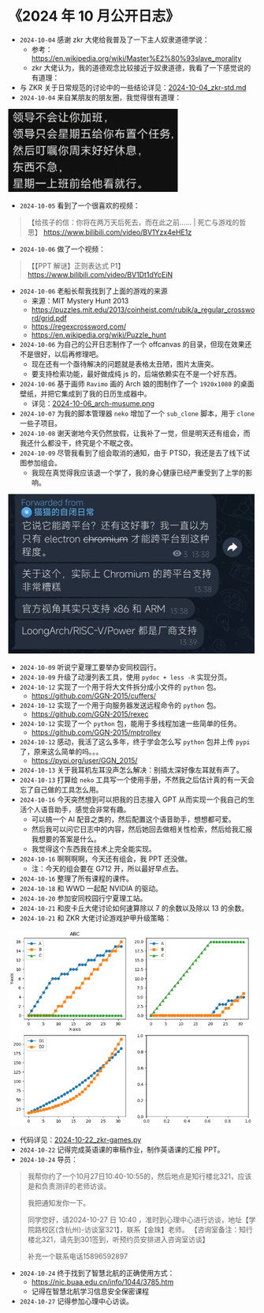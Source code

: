 # 《2024 年 10 月公开日志》

- `2024-10-04` 感谢 zkr 大佬给我普及了一下主人奴隶道德学说：
  - 参考：https://en.wikipedia.org/wiki/Master%E2%80%93slave_morality
  - zkr 大佬认为，我的道德观念比较接近于奴隶道德，我看了一下感觉说的有道理：
- 与 ZKR 关于日常规范的讨论中的一些结论详见：[2024-10-04_zkr-std.md](../../data/misc/2024-10-04_zkr-std.md)
- `2024-10-04` 来自某朋友的朋友圈，我觉得很有道理：

<img src="../../blob/img/2024-10-04_moments.png">

- `2024-10-05` 看到了一个很喜欢的视频：

> 【给孩子的信：你将在两万天后死去，而在此之前…… | 死亡与游戏的哲思】 https://www.bilibili.com/video/BV1Yzx4eHE1z

- `2024-10-06` 做了一个视频：

> 【【PPT 解谜】正则表达式 P1】 https://www.bilibili.com/video/BV1Dt1dYcEiN

- `2024-10-06` 老船长帮我找到了上面的游戏的来源
  - 来源：MIT Mystery Hunt 2013
  - https://puzzles.mit.edu/2013/coinheist.com/rubik/a_regular_crossword/grid.pdf
  - https://regexcrossword.com/
  - https://en.wikipedia.org/wiki/Puzzle_hunt
- `2024-10-06` 为自己的公开日志制作了一个 offcanvas 的目录，但现在效果还不是很好，以后再修理吧。
  - 现在还有一个亟待解决的问题就是表格太丑陋，图片太唐突。
  - 要支持检索功能，最好做成纯 js 的，后端依赖实在不是一个好东西。
- `2024-10-06` 基于画师 `Ravimo` 画的 Arch 娘的图制作了一个 `1920x1080` 的桌面壁纸，并把它集成到了我的日历生成器中。
  - 详见：[2024-10-06_arch-musume.png](../../blob/img/2024-10-06_arch-musume.png)
- `2024-10-07` 为我的脚本管理器 `neko` 增加了一个 `sub_clone` 脚本，用于 `clone` 一些子项目。
- `2024-10-08` 谢天谢地今天仍然放假，让我补了一觉，但是明天还有组会，而我还什么都没干，终究是个不眠之夜。
- `2024-10-09` 尽管我看到了组会取消的通知，由于 PTSD，我还是去了线下试图参加组会。
  - 我现在真觉得我应该退一个学了，我的身心健康已经严重受到了上学的影响。

<img src="../../blob/img/2024-10-09_chromium.jpg" style="width: 500px">

- `2024-10-09` 听说宁夏理工要举办安同校园行。
- `2024-10-09` 升级了动漫列表工具，使用 `pydoc + less -R` 实现分页。
- `2024-10-12` 实现了一个用于将大文件拆分成小文件的 `python` 包。
  - https://github.com/GGN-2015/cuffers/
- `2024-10-12` 实现了一个用于向服务器发送远程命令的 `python` 包。
  - https://github.com/GGN-2015/rexec
- `2024-10-12` 实现了一个 `python` 包，能用于多线程加速一些简单的任务。
  - https://github.com/GGN-2015/mptrolley
- `2024-10-12` 感动，我活了这么多年，终于学会怎么写 `python` 包并上传 `pypi` 了，原来这么简单的吗。。。
  - https://pypi.org/user/GGN_2015/
- `2024-10-13` 关于我耳机左耳没声怎么解决：别插太深好像左耳就有声了。
- `2024-10-13` 打算给 `neko` 工具写一个使用手册，不然我之后估计真的有一天会忘了自己做的工具怎么用。
- `2024-10-16` 今天突然想到可以把我的日志接入 GPT 从而实现一个我自己的生活个人语音助手，感觉会非常有趣。
  - 可以搞一个 AI 配音之类的，然后配置这个语音助手，想想都可爱。
  - 然后我可以问它日志中的内容，然后她回去做相关性检索，然后给我汇报我想要的答案是什么。
  - 我觉得这个东西我在技术上完全能实现。
- `2024-10-16` 啊啊啊啊，今天还有组会，我 PPT 还没做。
  - 注：今天的组会要在 G712 开，所以最好早点去。
- `2024-10-16` 整理了所有课程的课件。
- `2024-10-18` 和 WWD 一起配 NVIDIA 的驱动。
- `2024-10-20` 参加安同校园行宁夏理工站。
- `2024-10-21` 和皮卡丘大佬讨论如何速算除以 7 的余数以及除以 13 的余数。
- `2024-10-21` 和 ZKR 大佬讨论游戏护甲升级策略：

<img src="../../blob/img/2024-10-22_zkr-games.jpg">

- 代码详见：[2024-10-22_zkr-games.py](../../data/misc/2024-10-22_zkr-games.py)
- `2024-10-22` 记得完成英语课的审稿作业，制作英语课的汇报 PPT。
- `2024-10-24` 导员：

> 我帮你约了一个10月27日10:40-10:55的，然后地点是知行楼北321，应该是和负责测评的老师访谈。
>
> 我把通知发你一下。
>
> 同学您好，请2024-10-27 日 10:40 ，准时到心理中心进行访谈，地址【学院路校区(含杭州)-访谈室321】，联系【金珠】老师。 【咨询室备注：知行楼北321，请先到301签到，听预约员安排进入咨询室访谈】
>
> 补充一个联系电话15896592897

- `2024-10-24` 终于找到了智慧北航的正确使用方式：
  - https://nic.buaa.edu.cn/info/1044/3785.htm
  - 记得在智慧北航学习信息安全保密课程
- `2024-10-27` 记得参加心理中心访谈。

